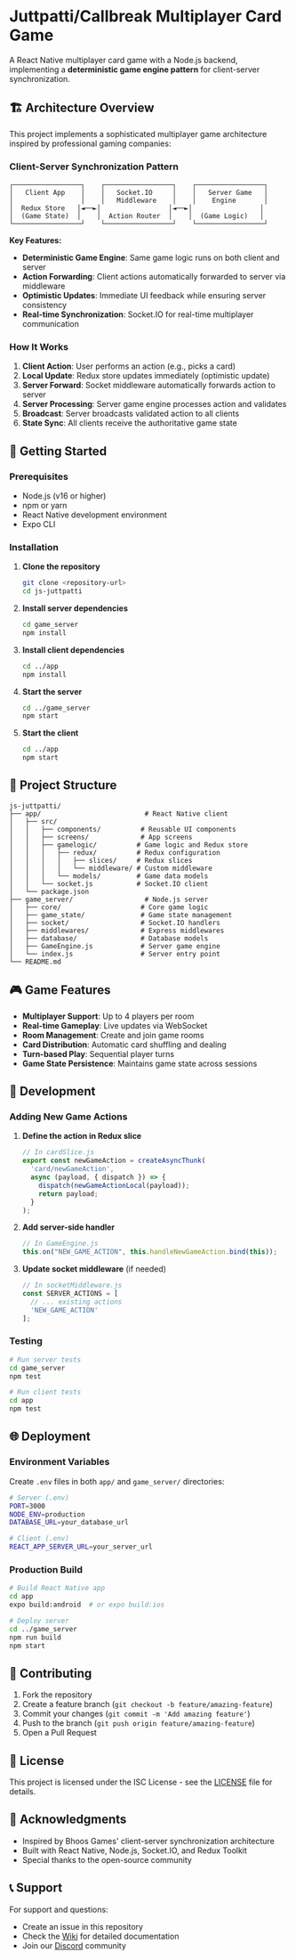 # Juttpatti/Callbreak Multiplayer Card Game

A React Native multiplayer card game with a Node.js backend, implementing a **deterministic game engine pattern** for client-server synchronization.

## 🏗️ Architecture Overview

This project implements a sophisticated multiplayer game architecture inspired by professional gaming companies:

### **Client-Server Synchronization Pattern**

```
┌─────────────────┐    ┌─────────────────┐    ┌─────────────────┐
│   Client App    │    │   Socket.IO     │    │   Server Game   │
│                 │    │   Middleware    │    │    Engine       │
│  Redux Store   │◄──►│                 │◄──►│                 │
│  (Game State)  │    │  Action Router  │    │  (Game Logic)   │
└─────────────────┘    └─────────────────┘    └─────────────────┘
```

**Key Features:**
- **Deterministic Game Engine**: Same game logic runs on both client and server
- **Action Forwarding**: Client actions automatically forwarded to server via middleware
- **Optimistic Updates**: Immediate UI feedback while ensuring server consistency
- **Real-time Synchronization**: Socket.IO for real-time multiplayer communication

### **How It Works**

1. **Client Action**: User performs an action (e.g., picks a card)
2. **Local Update**: Redux store updates immediately (optimistic update)
3. **Server Forward**: Socket middleware automatically forwards action to server
4. **Server Processing**: Server game engine processes action and validates
5. **Broadcast**: Server broadcasts validated action to all clients
6. **State Sync**: All clients receive the authoritative game state

## 🚀 Getting Started

### Prerequisites
- Node.js (v16 or higher)
- npm or yarn
- React Native development environment
- Expo CLI

### Installation

1. **Clone the repository**
   ```bash
   git clone <repository-url>
   cd js-juttpatti
   ```

2. **Install server dependencies**
   ```bash
   cd game_server
   npm install
   ```

3. **Install client dependencies**
   ```bash
   cd ../app
   npm install
   ```

4. **Start the server**
   ```bash
   cd ../game_server
   npm start
   ```

5. **Start the client**
   ```bash
   cd ../app
   npm start
   ```

## 📁 Project Structure

```
js-juttpatti/
├── app/                          # React Native client
│   ├── src/
│   │   ├── components/          # Reusable UI components
│   │   ├── screens/             # App screens
│   │   ├── gamelogic/          # Game logic and Redux store
│   │   │   ├── redux/          # Redux configuration
│   │   │   │   ├── slices/     # Redux slices
│   │   │   │   └── middleware/ # Custom middleware
│   │   │   └── models/         # Game data models
│   │   └── socket.js           # Socket.IO client
│   └── package.json
├── game_server/                  # Node.js server
│   ├── core/                    # Core game logic
│   ├── game_state/              # Game state management
│   ├── socket/                  # Socket.IO handlers
│   ├── middlewares/             # Express middlewares
│   ├── database/                # Database models
│   ├── GameEngine.js            # Server game engine
│   └── index.js                 # Server entry point
└── README.md
```

## 🎮 Game Features

- **Multiplayer Support**: Up to 4 players per room
- **Real-time Gameplay**: Live updates via WebSocket
- **Room Management**: Create and join game rooms
- **Card Distribution**: Automatic card shuffling and dealing
- **Turn-based Play**: Sequential player turns
- **Game State Persistence**: Maintains game state across sessions

## 🔧 Development

### **Adding New Game Actions**

1. **Define the action in Redux slice**
   ```javascript
   // In cardSlice.js
   export const newGameAction = createAsyncThunk(
     'card/newGameAction',
     async (payload, { dispatch }) => {
       dispatch(newGameActionLocal(payload));
       return payload;
     }
   );
   ```

2. **Add server-side handler**
   ```javascript
   // In GameEngine.js
   this.on("NEW_GAME_ACTION", this.handleNewGameAction.bind(this));
   ```

3. **Update socket middleware** (if needed)
   ```javascript
   // In socketMiddleware.js
   const SERVER_ACTIONS = [
     // ... existing actions
     'NEW_GAME_ACTION'
   ];
   ```

### **Testing**

```bash
# Run server tests
cd game_server
npm test

# Run client tests
cd app
npm test
```

## 🌐 Deployment

### **Environment Variables**

Create `.env` files in both `app/` and `game_server/` directories:

```bash
# Server (.env)
PORT=3000
NODE_ENV=production
DATABASE_URL=your_database_url

# Client (.env)
REACT_APP_SERVER_URL=your_server_url
```

### **Production Build**

```bash
# Build React Native app
cd app
expo build:android  # or expo build:ios

# Deploy server
cd ../game_server
npm run build
npm start
```

## 🤝 Contributing

1. Fork the repository
2. Create a feature branch (`git checkout -b feature/amazing-feature`)
3. Commit your changes (`git commit -m 'Add amazing feature'`)
4. Push to the branch (`git push origin feature/amazing-feature`)
5. Open a Pull Request

## 📝 License

This project is licensed under the ISC License - see the [LICENSE](LICENSE) file for details.

## 🙏 Acknowledgments

- Inspired by Bhoos Games' client-server synchronization architecture
- Built with React Native, Node.js, Socket.IO, and Redux Toolkit
- Special thanks to the open-source community

## 📞 Support

For support and questions:
- Create an issue in this repository
- Check the [Wiki](../../wiki) for detailed documentation
- Join our [Discord](link-to-discord) community
